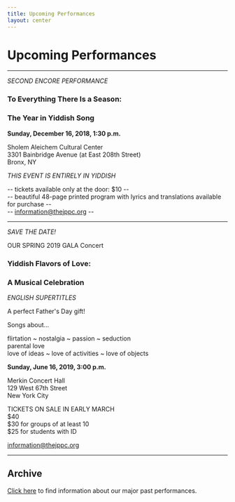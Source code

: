 ```yaml
---
title: Upcoming Performances
layout: center
---
```


# Upcoming Performances

_____

*SECOND ENCORE PERFORMANCE*

### To Everything There Is a Season:
### The Year in Yiddish Song

**Sunday, December 16, 2018, 1:30 p.m.**

Sholem Aleichem Cultural Center  
3301 Bainbridge Avenue (at East 208th Street)  
Bronx, NY

*THIS EVENT IS ENTIRELY IN YIDDISH*

-- tickets available only at the door: $10 --  
-- beautiful 48-page printed program with lyrics and translations available for purchase --  
-- [information@thejppc.org](mailto:information@thejppc.org) --

_____

*SAVE THE DATE!*

OUR SPRING 2019 GALA Concert

### Yiddish Flavors of Love:
### A Musical Celebration

*ENGLISH SUPERTITLES*

A perfect Father's Day gift!

Songs about...

flirtation ~ nostalgia ~ passion ~ seduction  
parental love  
love of ideas ~ love of activities ~ love of objects

**Sunday, June 16, 2019, 3:00 p.m.**

Merkin Concert Hall  
129 West 67th Street  
New York City

TICKETS ON SALE IN EARLY MARCH  
$40  
$30 for groups of at least 10  
$25 for students with ID  

[information@thejppc.org](mailto:information@thejppc.org)

_____

## Archive

[Click here](concerts_archive.html) to find information about our major past performances.
